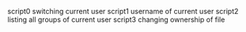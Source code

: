 script0 switching current user
script1 username of current user
script2 listing all groups of current user
script3 changing ownership of file
